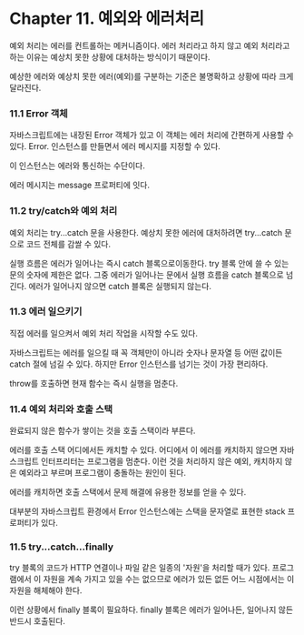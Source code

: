 # Chapter 11. 예외와 에러처리

예외 처리는 에러를 컨트롤하는 메커니즘이다.
에러 처리라고 하지 않고 예외 처리라고 하는 이유는 예상치 못한 상황에 대처하는 방식이기 때문이다.

예상한 에러와 예상치 못한 에러(예외)를 구분하는 기준은 불명확하고 상황에 따라 크게 달라진다.

### 11.1 Error 객체

자바스크립트에는 내장된 Error 객체가 있고 이 객체는 에러 처리에 간편하게 사용할 수 있다.
Error. 인스턴스를 만들면서 에러 메시지를 지정할 수 있다.

이 인스턴스는 에러와 통신하는 수단이다.

에러 메시지는 message 프로퍼티에 잇다.

### 11.2 try/catch와 예외 처리

예외 처리는 try...catch 문을 사용한다.
예상치 못한 에러에 대처하려면 try...catch 문으로 코드 전체를 감쌀 수 있다.

실행 흐름은 에러가 일어나는 즉시 catch 블록으로이동한다.
try 블록 안에 쓸 수 있는 문의 숫자에 제한은 없다.
그중 에러가 일어나는 문에서 실행 흐름을 catch 블록으로 넘긴다.
에러가 일어나지 않으면 catch 블록은 실행되지 않는다.

### 11.3 에러 일으키기

직접 에러를 일으켜서 예외 처리 작업을 시작할 수도 있다.

자바스크립트는 에러를 일으킬 때 꼭 객체만이 아니라 숫자나 문자열 등 어떤 값이든 catch 절에 넘길 수 있다.
하지만 Error 인스턴스를 넘기는 것이 가장 편리하다.

throw를 호출하면 현재 함수는 즉시 실행을 멈춘다.

### 11.4 예외 처리와 호출 스택

완료되지 않은 함수가 쌓이는 것을 호출 스택이라 부른다.

에러를 호출 스택 어디에서든 캐치할 수 있다.
어디에서 이 에러를 캐치하지 않으면 자바스크립트 인터프리터는 프로그램을 멈춘다.
이런 것을 처리하지 않은 예외, 캐치하지 않은 예외라고 부르며 프로그램이 충돌하는 원인이 된다.

에러를 캐치하면 호출 스택에서 문제 해결에 유용한 정보를 얻을 수 있다.

대부분의 자바스크립트 환경에서 Error 인스턴스에는 스택을 문자열로 표현한 stack 프로퍼티가 있다.

### 11.5 try...catch...finally

try 블록의 코드가 HTTP 연결이나 파일 같은 일종의 '자원'을 처리할 때가 있다.
프로그램에서 이 자원을 계속 가지고 있을 수는 없으므로 에러가 있든 없든 어느 시점에서는 이 자원을 해체해야 한다.

이런 상황에서 finally 블록이 필요하다.
finally 블록은 에러가 일어나든, 일어나지 않든 반드시 호출된다.

